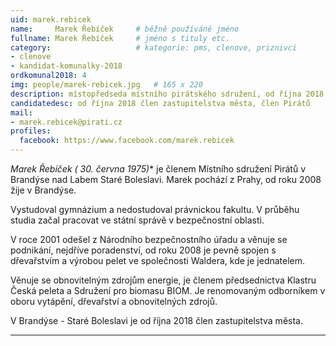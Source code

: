 ```yaml
---
uid: marek.rebicek
name:     Marek Řebíček  	# běžně používáné jméno
fullname: Marek Řebíček  	# jméno s tituly etc.
category:                   # kategorie: pms, clenove, priznivci
- clenove
- kandidat-komunalky-2018
ordkomunal2018: 4
img: people/marek-rebicek.jpg   # 165 x 220
description: místopředseda místního pirátského sdružení, od října 2018 člen zastupitelstva města, povoláním podnikatel v dřevozpracujícím průmyslu  # kratký popis, max 160 znaků
candidatedesc: od října 2018 člen zastupitelstva města, člen Pirátů
mail:
- marek.rebicek@pirati.cz
profiles:
  facebook: https://www.facebook.com/marek.rebicek
---
```


**Marek Řebíček (* 30. června 1975)** je členem Místního sdružení Pirátů v Brandýse nad Labem Staré Boleslavi. Marek pochází z Prahy, od roku 2008 žije v Brandýse.

Vystudoval gymnázium a nedostudoval právnickou fakultu. V průběhu studia začal pracovat ve státní správě v bezpečnostní oblasti.

V roce 2001 odešel z Národního bezpečnostního úřadu a věnuje se podnikání, nejdříve poradenství, od roku 2008 je pevně spojen s dřevařstvím a výrobou pelet ve společnosti Waldera, kde je jednatelem.

Věnuje se obnovitelným zdrojům energie, je členem předsednictva Klastru Česká peleta a Sdružení pro biomasu BIOM. Je renomovaným odborníkem v oboru vytápění, dřevařství a obnovitelných zdrojů.

V Brandýse - Staré Boleslavi je od října 2018 člen zastupitelstva města.

---
